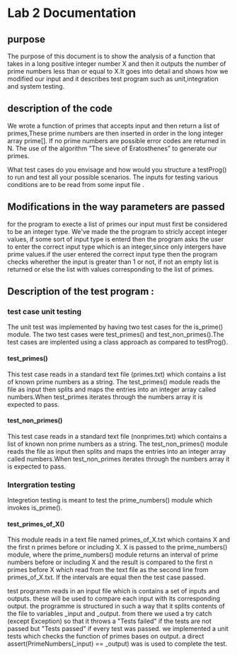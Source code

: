 # Lab 2 Documentation
## purpose 
The purpose of this document is to show the analysis of a function that takes in a long positive integer number X and then it outputs the number of prime numbers less than or equal to X.It goes into detail and shows how we modified our input and it describes test program such as unit,integration and system testing.

## description of the code
We wrote a function of primes that accepts input and then return a list of primes,These prime numbers are then inserted in order in the
long integer array prime[]. If no prime numbers are possible error codes are returned in N. The use of the algorithm ”The sieve of Eratosthenes” to generate our primes.

What test cases do you envisage and how would you structure a testProg() to run and test all
your possible scenarios. The inputs for testing various conditions are to be read from some input
file .

## Modifications in the way parameters are passed
for the program to execte a list of primes our input must first be considered to be an integer type. We've
made the the program to stricly accept integer values, if some sort of input type is enterd then the program 
asks the user to enter the correct input type which is an  integer,since only intergers have prime values.if the user entered the correct input type then the program checks wherether the input is greater than 1 or not, if not an  empty list is returned or else the list with values corresponding to the list of primes.
 
## Description of the test program :
### test case unit testing
The unit test was implemented by having two test cases for the is_prime() module. The two test cases were test_primes() and test_non_primes().The test cases are implented using a class approach as compared to testProg(). 

#### test_primes() 
This test case reads in a standard text file (primes.txt) which contains a list of known prime numbers as a string. The test_primes() module reads the file as input then splits and maps the entries into an integer array called numbers.When test_primes iterates through the numbers array it is expected to pass.

#### test_non_primes() 
This test case reads in a standard text file (nonprimes.txt) which contains a list of known non prime numbers as a string. The test_non_primes() module reads the file as input then splits and maps the entries into an integer array called numbers.When test_non_primes iterates through the numbers array it is expected to pass.

 ### Intergration testing 
Integretion testing is meant to test the prime_numbers()
module which invokes is_prime().

#### test_primes_of_X()
This module reads in a text file named primes_of_X.txt which contains X and the first n primes before or including X. X is passed to the prime_numbers() module, where the prime_numbers() module returns an interval of prime numbers before or including X and the result is compared to the first n primes before X which read from the text file as the second line from primes_of_X.txt. If the intervals are equal then the test case passed.


test programm reads in an input file which is contains a set of inputs and outputs.
these will be used to compare each input with its corresponding output. the programme is
structured in such a way that it splits contents of the file to variables _input and _output.
from there we used a try catch (except Exception) so that it throws a "Tests failed" if the tests 
are not passed but "Tests passed" if every test was passed.
we implemented a unit tests which checks the function of primes bases on output.
a direct assert(PrimeNumbers(_input) == _output) was is used to complete the test.


